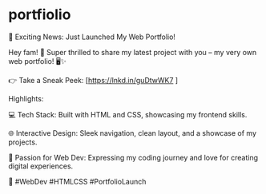 # portfiolio
🚀 Exciting News: Just Launched My Web Portfolio!



Hey  fam! 🌟 Super thrilled to share my latest project with you – my very own web portfolio! 🖥️✨

👉 Take a Sneak Peek: [https://lnkd.in/guDtwWK7 ]

Highlights:

💻 Tech Stack: Built with HTML and CSS, showcasing my frontend skills.

🌐 Interactive Design: Sleek navigation, clean layout, and a showcase of my projects.

🚀 Passion for Web Dev: Expressing my coding journey and love for creating digital experiences.

🚀 #WebDev #HTMLCSS #PortfolioLaunch


